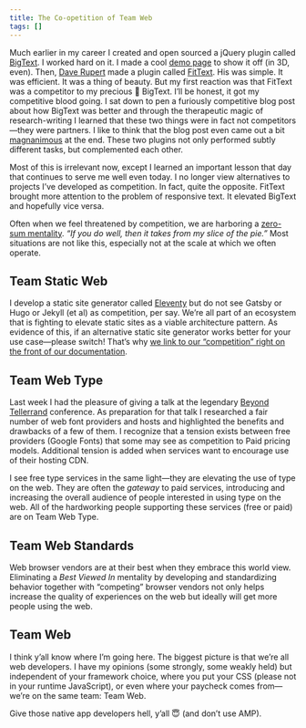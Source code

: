```yaml
---
title: The Co-opetition of Team Web
tags: []
---
```

Much earlier in my career I created and open sourced a jQuery plugin called [BigText](/web/bigtext-makes-text-big/). I worked hard on it. I made a cool [demo page](/bigtext/demo/) to show it off (in 3D, even). Then, [Dave Rupert](https://daverupert.com/) made a plugin called [FitText](http://fittextjs.com/). His was simple. It was efficient. It was a thing of beauty. But my first reaction was that FitText was a competitor to my precious 💍 BigText. I’ll be honest, it got my competitive blood going. I sat down to pen a furiously competitive blog post about how BigText was better and through the therapeutic magic of research-writing I learned that these two things were in fact not competitors—they were partners. I like to think that the blog post even came out a bit [magnanimous](/web/fittext-and-bigtext/) at the end. These two plugins not only performed subtly different tasks, but complemented each other.

Most of this is irrelevant now, except I learned an important lesson that day that continues to serve me well even today. I no longer view alternatives to projects I’ve developed as competition. In fact, quite the opposite. FitText brought more attention to the problem of responsive text. It elevated BigText and hopefully vice versa.

Often when we feel threatened by competition, we are harboring a [zero-sum mentality](https://en.wikipedia.org/wiki/Zero-sum_thinking). _“If you do well, then it takes from my slice of the pie.”_ Most situations are not like this, especially not at the scale at which we often operate.

## Team Static Web

I develop a static site generator called [Eleventy](https://www.11ty.io/) but do not see Gatsby or Hugo or Jekyll (et al) as competition, per say. We’re all part of an ecosystem that is fighting to elevate static sites as a viable architecture pattern. As evidence of this, if an alternative static site generator works better for your use case—please switch! That’s why [we link to our “competition” right on the front of our documentation](https://www.11ty.io/docs/#competitors).

## Team Web Type

Last week I had the pleasure of giving a talk at the legendary [Beyond Tellerrand](/web/scoville-scale/) conference. As preparation for that talk I researched a fair number of web font providers and hosts and highlighted the benefits and drawbacks of a few of them. I recognize that a tension exists between free providers (Google Fonts) that some may see as competition to Paid pricing models. Additional tension is added when services want to encourage use of their hosting CDN.

I see free type services in the same light—they are elevating the use of type on the web. They are often the _gateway_ to paid services, introducing and increasing the overall audience of people interested in using type on the web. All of the hardworking people supporting these services (free or paid) are on Team Web Type.

## Team Web Standards

Web browser vendors are at their best when they embrace this world view. Eliminating a _Best Viewed In_ mentality by developing and standardizing behavior together with “competing” browser vendors not only helps increase the quality of experiences on the web but ideally will get more people using the web.

## Team Web

I think y’all know where I’m going here. The biggest picture is that we’re all web developers. I have my opinions (some strongly, some weakly held) but independent of your framework choice, where you put your CSS (please not in your runtime JavaScript), or even where your paycheck comes from—we’re on the same team: Team Web.

Give those native app developers hell, y’all 😇 (and don’t use AMP).
